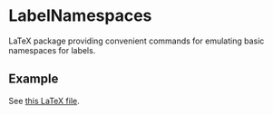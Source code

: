 # LabelNamespaces

LaTeX package providing convenient commands for emulating basic namespaces for
labels.

## Example

See [this LaTeX file](doc/Example/src/Main.tex).